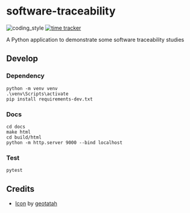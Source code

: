 # software-traceability

![coding_style](https://img.shields.io/badge/code%20style-black-000000.svg)
[![time tracker](https://wakatime.com/badge/github/zehengl/software-traceability.svg)](https://wakatime.com/badge/github/zehengl/software-traceability)

A Python application to demonstrate some software traceability studies

## Develop

### Dependency

    python -m venv venv
    .\venv\Scripts\activate
    pip install requirements-dev.txt

### Docs

    cd docs
    make html
    cd build/html
    python -m http.server 9000 --bind localhost

### Test

    pytest

## Credits

- [Icon](https://www.flaticon.com/free-icon/networking_992837#term=social%20relation&page=1&position=14) by [geotatah](https://www.flaticon.com/authors/geotatah)
